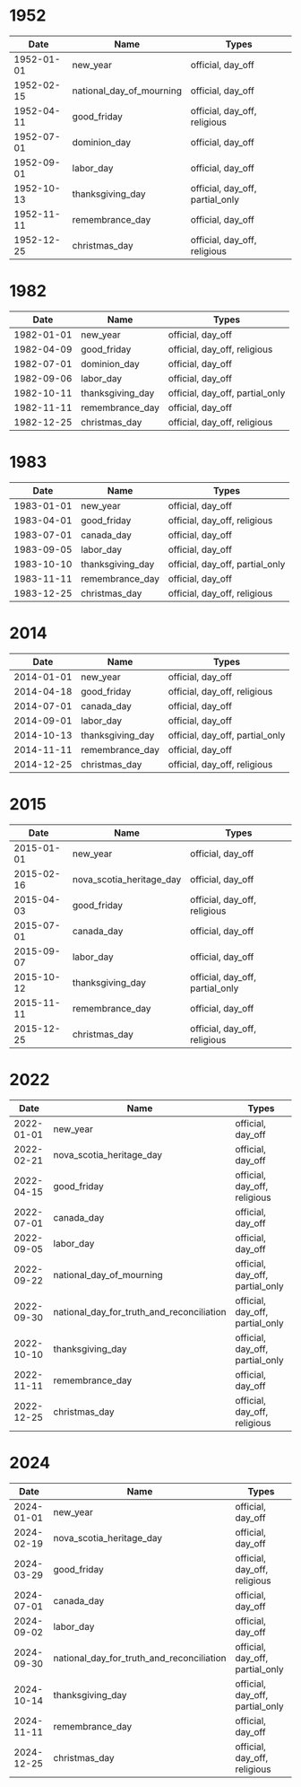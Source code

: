 # 1952

| Date       | Name                     | Types                           |
|------------|--------------------------|---------------------------------|
| 1952-01-01 | new_year                 | official, day_off               |
| 1952-02-15 | national_day_of_mourning | official, day_off               |
| 1952-04-11 | good_friday              | official, day_off, religious    |
| 1952-07-01 | dominion_day             | official, day_off               |
| 1952-09-01 | labor_day                | official, day_off               |
| 1952-10-13 | thanksgiving_day         | official, day_off, partial_only |
| 1952-11-11 | remembrance_day          | official, day_off               |
| 1952-12-25 | christmas_day            | official, day_off, religious    |

# 1982

| Date       | Name             | Types                           |
|------------|------------------|---------------------------------|
| 1982-01-01 | new_year         | official, day_off               |
| 1982-04-09 | good_friday      | official, day_off, religious    |
| 1982-07-01 | dominion_day     | official, day_off               |
| 1982-09-06 | labor_day        | official, day_off               |
| 1982-10-11 | thanksgiving_day | official, day_off, partial_only |
| 1982-11-11 | remembrance_day  | official, day_off               |
| 1982-12-25 | christmas_day    | official, day_off, religious    |

# 1983

| Date       | Name             | Types                           |
|------------|------------------|---------------------------------|
| 1983-01-01 | new_year         | official, day_off               |
| 1983-04-01 | good_friday      | official, day_off, religious    |
| 1983-07-01 | canada_day       | official, day_off               |
| 1983-09-05 | labor_day        | official, day_off               |
| 1983-10-10 | thanksgiving_day | official, day_off, partial_only |
| 1983-11-11 | remembrance_day  | official, day_off               |
| 1983-12-25 | christmas_day    | official, day_off, religious    |

# 2014

| Date       | Name             | Types                           |
|------------|------------------|---------------------------------|
| 2014-01-01 | new_year         | official, day_off               |
| 2014-04-18 | good_friday      | official, day_off, religious    |
| 2014-07-01 | canada_day       | official, day_off               |
| 2014-09-01 | labor_day        | official, day_off               |
| 2014-10-13 | thanksgiving_day | official, day_off, partial_only |
| 2014-11-11 | remembrance_day  | official, day_off               |
| 2014-12-25 | christmas_day    | official, day_off, religious    |

# 2015

| Date       | Name                     | Types                           |
|------------|--------------------------|---------------------------------|
| 2015-01-01 | new_year                 | official, day_off               |
| 2015-02-16 | nova_scotia_heritage_day | official, day_off               |
| 2015-04-03 | good_friday              | official, day_off, religious    |
| 2015-07-01 | canada_day               | official, day_off               |
| 2015-09-07 | labor_day                | official, day_off               |
| 2015-10-12 | thanksgiving_day         | official, day_off, partial_only |
| 2015-11-11 | remembrance_day          | official, day_off               |
| 2015-12-25 | christmas_day            | official, day_off, religious    |

# 2022

| Date       | Name                                      | Types                           |
|------------|-------------------------------------------|---------------------------------|
| 2022-01-01 | new_year                                  | official, day_off               |
| 2022-02-21 | nova_scotia_heritage_day                  | official, day_off               |
| 2022-04-15 | good_friday                               | official, day_off, religious    |
| 2022-07-01 | canada_day                                | official, day_off               |
| 2022-09-05 | labor_day                                 | official, day_off               |
| 2022-09-22 | national_day_of_mourning                  | official, day_off, partial_only |
| 2022-09-30 | national_day_for_truth_and_reconciliation | official, day_off, partial_only |
| 2022-10-10 | thanksgiving_day                          | official, day_off, partial_only |
| 2022-11-11 | remembrance_day                           | official, day_off               |
| 2022-12-25 | christmas_day                             | official, day_off, religious    |

# 2024

| Date       | Name                                      | Types                           |
|------------|-------------------------------------------|---------------------------------|
| 2024-01-01 | new_year                                  | official, day_off               |
| 2024-02-19 | nova_scotia_heritage_day                  | official, day_off               |
| 2024-03-29 | good_friday                               | official, day_off, religious    |
| 2024-07-01 | canada_day                                | official, day_off               |
| 2024-09-02 | labor_day                                 | official, day_off               |
| 2024-09-30 | national_day_for_truth_and_reconciliation | official, day_off, partial_only |
| 2024-10-14 | thanksgiving_day                          | official, day_off, partial_only |
| 2024-11-11 | remembrance_day                           | official, day_off               |
| 2024-12-25 | christmas_day                             | official, day_off, religious    |
